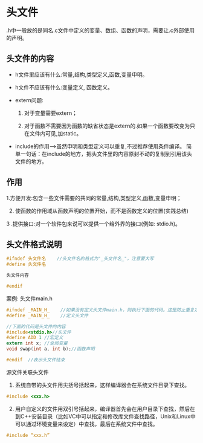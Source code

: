 # 头文件
.h中一般放的是同名.c文件中定义的变量、数组、函数的声明，需要让.c外部使用的声明。

## 头文件的内容

- h文件里应该有什么:常量,结构,类型定义,函数,变量申明。

- h文件不应该有什么:变量定义, 函数定义。

- extern问题:
    1. 对于变量需要extern；

    2. 对于函数不需要因为函数的缺省状态是extern的.如果一个函数要改变为只在文件内可见,加static。

- include的作用-->虽然申明和类型定义可以重复,不过推荐使用条件编译。
简单一句话：在include的地方，把头文件里的内容原封不动的复制到引用该头文件的地方。

## 作用
1.方便开发:包含一些文件需要的共同的常量,结构,类型定义,函数,变量申明；

2. 使函数的作用域从函数声明的位置开始，而不是函数定义的位置(实践总结)

3 .提供接口:对一个软件包来说可以提供一个给外界的接口(例如: stdio.h)。

## 头文件格式说明
```c
#ifndef 头文件名 	//头文件名的格式为"_头文件名_"，注意要大写
#define 头文件名

头文件内容

#endif

```
案例: 头文件main.h
```c
#ifndef _MAIN_H_    //如果没有定义头文件main.h，则执行下面的代码。这是防止重复定义
#define _MAIN_H_	//定义头文件

//下面的代码是头文件的内容
#include<stdio.h>//头文件
#define ADD 1 //宏定义
extern int x; //全局变量
void swap(int a, int b);//函数声明

#endif	//表示头文件结束

```

源文件关联头文件 

1. 系统自带的头文件用尖括号括起来，这样编译器会在系统文件目录下查找。
```c
#include <xxx.h>
```
2. 用户自定义的文件用双引号括起来，编译器首先会在用户目录下查找，然后在到C++安装目录（比如VC中可以指定和修改库文件查找路径，Unix和Linux中可以通过环境变量来设定）中查找，最后在系统文件中查找。
```c
#include “xxx.h”
```
